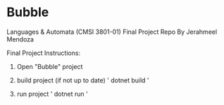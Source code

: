 # Bubble
Languages &amp; Automata (CMSI 3801-01) Final Project Repo
By Jerahmeel Mendoza


Final Project Instructions:

1. Open "Bubble" project 

2. build project (if not up to date)
     ' dotnet build '

3. run project
     ' dotnet run '
